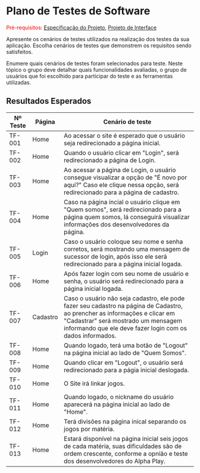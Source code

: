 # Plano de Testes de Software

<span style="color:red">Pré-requisitos: <a href="2-Especificação do Projeto.md"> Especificação do Projeto</a></span>, <a href="3-Projeto de Interface.md"> Projeto de Interface</a>

Apresente os cenários de testes utilizados na realização dos testes da sua aplicação. Escolha cenários de testes que demonstrem os requisitos sendo satisfeitos.

Enumere quais cenários de testes foram selecionados para teste. Neste tópico o grupo deve detalhar quais funcionalidades avaliadas, o grupo de usuários que foi escolhido para participar do teste e as ferramentas utilizadas.
 

## Resultados Esperados

| Nº Teste | Página | Cenário de teste |
|-----------|-----------------------------------------|----|
|TF-001| Home | Ao acessar o site é esperado que o usuário seja redirecionado a página inicial. |
|TF-002| Home | Quando o usuário clicar em "Login", será redirecionado a página de Login. |
|TF-003| Home | Ao acessar a página de Login, o usuário consegue visualizar a opção de "É novo por aqui?" Caso ele clique nessa opção, será redirecionado para a página de cadastro. |
|TF-004| Home | Caso na página incial o usuário clique em "Quem somos", será redirecionado para a página quem somos, lá conseguirá visualizar informações dos desenvolvedores da página. |
|TF-005| Login | Caso o usuário coloque seu nome e senha corretos, será mostrando uma mensagem de sucessor de login, após isso ele será redirecionado para a página inicial logada. |
|TF-006| Home | Após fazer login com seu nome de usuário e senha, o usuário será redirecionado para a página inicial logada. |
|TF-007| Cadastro | Caso o usuário não seja cadastro, ele pode fazer seu cadastro na página de Cadastro, ao prencher as informações e clicar em "Cadastrar" será mostrado um mensagem informando que ele deve fazer login com os dados informados. |
|TF-008| Home | Quando logado, terá uma botão de "Logout" na página inicial  ao lado de "Quem Somos". |
|TF-009| Home | Quando clicar em "Logout", o usuário será redirecionado para a págia inicial deslogada. |
|TF-010| Home | O Site irá linkar jogos. |
|TF-011| Home | Quando logado, o nickname do usuário aparecerá na página inicial ao lado de "Home". |
|TF-012| Home | Terá divisões na página inical separando os jogos por matéria. |
|TF-013| Home | Estará disponível na página inicial seis jogos de cada matéria, suas dificuldades são de ordem crescente, conforme a opnião e teste dos desenvolvedores do Alpha Play. |
